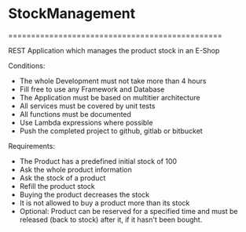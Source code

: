 # StockManagement
===============================================

REST Application which manages the product stock in an E-Shop

Conditions:

* The whole Development must not take more than 4 hours
* Fill free to use any Framework and Database
* The Application must be based on multitier architecture
* All services must be covered by unit tests
* All functions must be documented
* Use Lambda expressions where possible
* Push the completed project to github, gitlab or bitbucket

Requirements:

* The Product has a predefined initial stock of 100
* Ask the whole product information
* Ask the stock of a product
* Refill the product stock
* Buying the product decreases the stock
* It is not allowed to buy a product more than its stock
* Optional: Product can be reserved for a specified time and must be released (back to stock) after it, if it hasn't been bought.



